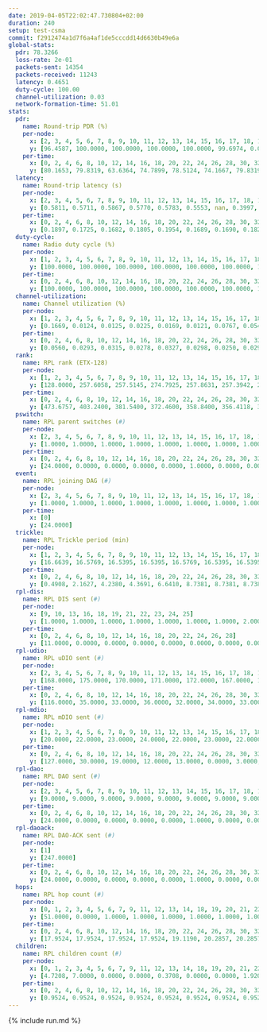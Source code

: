 ```yaml
---
date: 2019-04-05T22:02:47.730804+02:00
duration: 240
setup: test-csma
commit: f2912474a1d7f6a4af1de5cccdd14d6630b49e6a
global-stats:
  pdr: 78.3266
  loss-rate: 2e-01
  packets-sent: 14354
  packets-received: 11243
  latency: 0.4651
  duty-cycle: 100.00
  channel-utilization: 0.03
  network-formation-time: 51.01
stats:
  pdr:
    name: Round-trip PDR (%)
    per-node:
      x: [2, 3, 4, 5, 6, 7, 8, 9, 10, 11, 12, 13, 14, 15, 16, 17, 18, 19, 20, 21, 22, 23, 24, 25]
      y: [96.4587, 100.0000, 100.0000, 100.0000, 100.0000, 99.6974, 0.0000, 98.3633, 0.0000, 98.8156, 98.1100, 99.6491, 99.5082, 0.0000, 0.0000, 0.0000, 99.3377, 98.9967, 99.6748, 99.0115, 99.6610, 99.0369, 99.6364, 97.9832]
    per-time:
      x: [0, 2, 4, 6, 8, 10, 12, 14, 16, 18, 20, 22, 24, 26, 28, 30, 32, 34, 36, 38, 40, 42, 44, 46, 48, 50, 52, 54, 56, 58, 60, 62, 64, 66, 68, 70, 72, 74, 76, 78, 80, 82, 84, 86, 88, 90, 92, 94, 96, 98, 100, 102, 104, 106, 108, 110, 112, 114, 116, 118, 120, 122, 124, 126, 128, 130, 132, 134, 136, 138, 140, 142, 144, 146, 148, 150, 152, 154, 156, 158, 160, 162, 164, 166, 168, 170, 172, 174, 176, 178, 180, 182, 184, 186, 188, 190, 192, 194, 196, 198, 200, 202, 204, 206, 208, 210, 212, 214, 216, 218, 220, 222, 224, 226, 228, 230, 232, 234, 236, 238, 240]
      y: [80.1653, 79.8319, 63.6364, 74.7899, 78.5124, 74.1667, 79.8319, 63.6364, 73.1092, 79.1667, 70.8333, 75.2066, 71.6667, 78.1513, 70.8333, 75.0000, 77.5000, 85.8333, 77.6860, 84.0336, 76.6667, 80.8333, 76.0331, 80.6723, 80.8333, 80.9917, 75.0000, 81.6667, 77.5000, 78.3333, 77.5000, 76.6667, 70.8333, 75.8333, 77.5000, 74.1667, 80.8333, 84.1667, 72.5000, 77.5000, 75.0000, 76.6667, 80.0000, 83.3333, 79.1667, 85.8333, 75.8333, 80.8333, 80.8333, 75.8333, 84.1667, 81.6667, 86.6667, 80.8333, 71.6667, 82.5000, 76.6667, 82.5000, 78.3333, 77.5000, 82.5000, 80.0000, 78.3333, 77.5000, 77.5000, 79.1667, 75.8333, 84.1667, 75.0000, 66.6667, 77.5000, 76.6667, 70.8333, 87.5000, 85.0000, 76.6667, 75.0000, 79.1667, 70.0000, 71.6667, 77.5000, 80.0000, 81.6667, 75.8333, 80.8333, 75.0000, 77.5000, 79.1667, 78.3333, 77.5000, 75.8333, 81.6667, 79.1667, 86.6667, 75.0000, 81.6667, 77.5000, 77.5000, 80.0000, 80.0000, 78.3333, 82.5000, 77.5000, 81.6667, 75.0000, 81.6667, 79.1667, 80.0000, 80.0000, 81.6667, 80.0000, 83.3333, 84.1667, 84.1667, 78.3333, 83.3333, 81.6667, 80.0000, 80.8333, 73.9726, null]
  latency:
    name: Round-trip latency (s)
    per-node:
      x: [2, 3, 4, 5, 6, 7, 8, 9, 10, 11, 12, 13, 14, 15, 16, 17, 18, 19, 20, 21, 22, 23, 24, 25]
      y: [0.5811, 0.5711, 0.5867, 0.5770, 0.5783, 0.5553, nan, 0.3997, nan, 0.3579, 0.5642, 0.3882, 0.4002, nan, nan, nan, 0.3993, 0.3891, 0.4010, 0.4335, 0.4119, 0.4284, 0.4251, 0.3895]
    per-time:
      x: [0, 2, 4, 6, 8, 10, 12, 14, 16, 18, 20, 22, 24, 26, 28, 30, 32, 34, 36, 38, 40, 42, 44, 46, 48, 50, 52, 54, 56, 58, 60, 62, 64, 66, 68, 70, 72, 74, 76, 78, 80, 82, 84, 86, 88, 90, 92, 94, 96, 98, 100, 102, 104, 106, 108, 110, 112, 114, 116, 118, 120, 122, 124, 126, 128, 130, 132, 134, 136, 138, 140, 142, 144, 146, 148, 150, 152, 154, 156, 158, 160, 162, 164, 166, 168, 170, 172, 174, 176, 178, 180, 182, 184, 186, 188, 190, 192, 194, 196, 198, 200, 202, 204, 206, 208, 210, 212, 214, 216, 218, 220, 222, 224, 226, 228, 230, 232, 234, 236, 238, 240]
      y: [0.1897, 0.1725, 0.1682, 0.1805, 0.1954, 0.1689, 0.1690, 0.1828, 0.1693, 0.1742, 0.1783, 0.1885, 0.1775, 0.1794, 0.1952, 0.2059, 0.1998, 0.1917, 0.1953, 0.2011, 0.1974, 0.1791, 0.2061, 0.2011, 0.1769, 0.1804, 0.1932, 0.1695, 0.1946, 0.1854, 0.1776, 0.1717, 0.1745, 0.1806, 0.1896, 0.1766, 0.1914, 0.1958, 0.1852, 0.1705, 0.2001, 0.1844, 0.1941, 0.1901, 0.1897, 0.1992, 0.1928, 0.1812, 0.1831, 0.1874, 0.1944, 0.1760, 0.1844, 0.1741, 0.1795, 0.1858, 0.1885, 0.1760, 0.1937, 0.1961, 0.2043, 0.1895, 0.3372, 0.7509, 0.6369, 0.7237, 0.6268, 0.6105, 0.6535, 0.6276, 0.6677, 0.6059, 0.4503, 0.6184, 0.5228, 0.5860, 0.5583, 0.4177, 0.5654, 0.5987, 0.5084, 0.5183, 0.5446, 0.5250, 0.4326, 0.5307, 0.5960, 0.5827, 0.5136, 0.5929, 0.5122, 0.5419, 0.5421, 0.6306, 0.5373, 0.5389, 0.5471, 0.5629, 0.5086, 0.5356, 0.7701, 1.1555, 1.1634, 1.1658, 1.1669, 1.1505, 1.1482, 1.1582, 1.1464, 1.1522, 1.1592, 1.1530, 1.1583, 1.1660, 1.1421, 1.1588, 1.1688, 1.1599, 1.1520, 1.1241, null]
  duty-cycle:
    name: Radio duty cycle (%)
    per-node:
      x: [1, 2, 3, 4, 5, 6, 7, 8, 9, 10, 11, 12, 13, 14, 15, 16, 17, 18, 19, 20, 21, 22, 23, 24, 25]
      y: [100.0000, 100.0000, 100.0000, 100.0000, 100.0000, 100.0000, 100.0000, 100.0000, 100.0000, 100.0000, 100.0000, 100.0000, 100.0000, 100.0000, 100.0000, 100.0000, 100.0000, 100.0000, 100.0000, 100.0000, 100.0000, 100.0000, 100.0000, 100.0000, 100.0000]
    per-time:
      x: [0, 2, 4, 6, 8, 10, 12, 14, 16, 18, 20, 22, 24, 26, 28, 30, 32, 34, 36, 38, 40, 42, 44, 46, 48, 50, 52, 54, 56, 58, 60, 62, 64, 66, 68, 70, 72, 74, 76, 78, 80, 82, 84, 86, 88, 90, 92, 94, 96, 98, 100, 102, 104, 106, 108, 110, 112, 114, 116, 118, 120, 122, 124, 126, 128, 130, 132, 134, 136, 138, 140, 142, 144, 146, 148, 150, 152, 154, 156, 158, 160, 162, 164, 166, 168, 170, 172, 174, 176, 178, 180, 182, 184, 186, 188, 190, 192, 194, 196, 198, 200, 202, 204, 206, 208, 210, 212, 214, 216, 218, 220, 222, 224, 226, 228, 230, 232, 234, 236, 238]
      y: [100.0000, 100.0000, 100.0000, 100.0000, 100.0000, 100.0000, 100.0000, 100.0000, 100.0000, 100.0000, 100.0000, 100.0000, 100.0000, 100.0000, 100.0000, 100.0000, 100.0000, 100.0000, 100.0000, 100.0000, 100.0000, 100.0000, 100.0000, 100.0000, 100.0000, 100.0000, 100.0000, 100.0000, 100.0000, 100.0000, 100.0000, 100.0000, 100.0000, 100.0000, 100.0000, 100.0000, 100.0000, 100.0000, 100.0000, 100.0000, 100.0000, 100.0000, 100.0000, 100.0000, 100.0000, 100.0000, 100.0000, 100.0000, 100.0000, 100.0000, 100.0000, 100.0000, 100.0000, 100.0000, 100.0000, 100.0000, 100.0000, 100.0000, 100.0000, 100.0000, 100.0000, 100.0000, 100.0000, 100.0000, 100.0000, 100.0000, 100.0000, 100.0000, 100.0000, 100.0000, 100.0000, 100.0000, 100.0000, 100.0000, 100.0000, 100.0000, 100.0000, 100.0000, 100.0000, 100.0000, 100.0000, 100.0000, 100.0000, 100.0000, 100.0000, 100.0000, 100.0000, 100.0000, 100.0000, 100.0000, 100.0000, 100.0000, 100.0000, 100.0000, 100.0000, 100.0000, 100.0000, 100.0000, 100.0000, 100.0000, 100.0000, 100.0000, 100.0000, 100.0000, 100.0000, 100.0000, 100.0000, 100.0000, 100.0000, 100.0000, 100.0000, 100.0000, 100.0000, 100.0000, 100.0000, 100.0000, 100.0000, 100.0000, 100.0000, 100.0000]
  channel-utilization:
    name: Channel utilization (%)
    per-node:
      x: [1, 2, 3, 4, 5, 6, 7, 8, 9, 10, 11, 12, 13, 14, 15, 16, 17, 18, 19, 20, 21, 22, 23, 24, 25]
      y: [0.1669, 0.0124, 0.0125, 0.0225, 0.0169, 0.0121, 0.0767, 0.0540, 0.0146, 0.0057, 0.0163, 0.1148, 0.0134, 0.0143, 0.0176, 0.0469, 0.0058, 0.0832, 0.0266, 0.0150, 0.0143, 0.0152, 0.0180, 0.0139, 0.0143]
    per-time:
      x: [0, 2, 4, 6, 8, 10, 12, 14, 16, 18, 20, 22, 24, 26, 28, 30, 32, 34, 36, 38, 40, 42, 44, 46, 48, 50, 52, 54, 56, 58, 60, 62, 64, 66, 68, 70, 72, 74, 76, 78, 80, 82, 84, 86, 88, 90, 92, 94, 96, 98, 100, 102, 104, 106, 108, 110, 112, 114, 116, 118, 120, 122, 124, 126, 128, 130, 132, 134, 136, 138, 140, 142, 144, 146, 148, 150, 152, 154, 156, 158, 160, 162, 164, 166, 168, 170, 172, 174, 176, 178, 180, 182, 184, 186, 188, 190, 192, 194, 196, 198, 200, 202, 204, 206, 208, 210, 212, 214, 216, 218, 220, 222, 224, 226, 228, 230, 232, 234, 236, 238]
      y: [0.0560, 0.0293, 0.0315, 0.0278, 0.0327, 0.0298, 0.0250, 0.0293, 0.0239, 0.0287, 0.0297, 0.0299, 0.0311, 0.0316, 0.0471, 0.0355, 0.0362, 0.0360, 0.0350, 0.0372, 0.0345, 0.0312, 0.0337, 0.0335, 0.0328, 0.0285, 0.0343, 0.0299, 0.0344, 0.0350, 0.0328, 0.0277, 0.0310, 0.0300, 0.0311, 0.0310, 0.0322, 0.0334, 0.0316, 0.0311, 0.0292, 0.0336, 0.0341, 0.0406, 0.0328, 0.0345, 0.0352, 0.0343, 0.0332, 0.0310, 0.0341, 0.0340, 0.0342, 0.0327, 0.0290, 0.0326, 0.0346, 0.0378, 0.0306, 0.0354, 0.0348, 0.0355, 0.0330, 0.0318, 0.0316, 0.0316, 0.0328, 0.0327, 0.0341, 0.0276, 0.0298, 0.0362, 0.0326, 0.0345, 0.0335, 0.0352, 0.0320, 0.0314, 0.0343, 0.0296, 0.0303, 0.0314, 0.0341, 0.0325, 0.0342, 0.0360, 0.0315, 0.0301, 0.0331, 0.0307, 0.0334, 0.0325, 0.0345, 0.0301, 0.0311, 0.0326, 0.0318, 0.0326, 0.0331, 0.0336, 0.0388, 0.0288, 0.0365, 0.0336, 0.0321, 0.0332, 0.0325, 0.0354, 0.0320, 0.0302, 0.0342, 0.0337, 0.0347, 0.0339, 0.0365, 0.0341, 0.0332, 0.0337, 0.0335, 0.0326]
  rank:
    name: RPL rank (ETX-128)
    per-node:
      x: [1, 2, 3, 4, 5, 6, 7, 8, 9, 10, 11, 12, 13, 14, 15, 16, 17, 18, 19, 20, 21, 22, 23, 24, 25]
      y: [128.0000, 257.6058, 257.5145, 274.7925, 257.8631, 257.3942, 257.8631, 257.5353, 386.3900, 386.1079, 391.4669, 257.0498, 389.4979, 396.0449, 747.8016, 386.7746, 405.1029, 392.7449, 423.5643, 775.2910, 516.8382, 774.3770, 520.6173, 795.4609, 535.7602]
    per-time:
      x: [0, 2, 4, 6, 8, 10, 12, 14, 16, 18, 20, 22, 24, 26, 28, 30, 32, 34, 36, 38, 40, 42, 44, 46, 48, 50, 52, 54, 56, 58, 60, 62, 64, 66, 68, 70, 72, 74, 76, 78, 80, 82, 84, 86, 88, 90, 92, 94, 96, 98, 100, 102, 104, 106, 108, 110, 112, 114, 116, 118, 120, 122, 124, 126, 128, 130, 132, 134, 136, 138, 140, 142, 144, 146, 148, 150, 152, 154, 156, 158, 160, 162, 164, 166, 168, 170, 172, 174, 176, 178, 180, 182, 184, 186, 188, 190, 192, 194, 196, 198, 200, 202, 204, 206, 208, 210, 212, 214, 216, 218, 220, 222, 224, 226, 228, 230, 232, 234, 236, 238]
      y: [473.6757, 403.2400, 381.5400, 372.4600, 358.8400, 356.4118, 353.8600, 354.6400, 355.9000, 355.6400, 355.5200, 356.2000, 357.9800, 364.3019, 4534.5556, 387.8600, 391.2600, 389.4800, 384.5600, 385.6078, 379.5600, 379.6078, 378.0800, 378.1000, 377.8200, 378.0000, 377.1000, 377.1800, 376.2800, 374.8600, 376.3400, 375.6400, 375.3000, 374.3200, 374.4200, 377.2800, 377.5200, 376.5800, 376.0400, 376.5600, 376.1569, 375.6400, 378.1373, 376.6600, 375.9800, 374.5200, 376.5600, 377.4200, 376.5600, 377.5600, 377.5849, 375.3200, 377.0000, 374.2600, 372.9800, 372.8400, 375.5600, 375.9200, 375.1400, 374.9200, 375.5000, 382.9434, 376.5882, 375.0000, 374.6400, 374.2549, 375.5294, 375.1373, 371.7800, 373.0000, 372.3800, 371.2600, 371.9600, 372.6400, 372.1600, 371.6200, 370.5400, 370.5400, 369.7800, 370.2400, 370.6400, 371.5000, 371.7000, 371.3000, 372.4600, 373.3200, 371.7000, 373.4800, 372.4200, 370.8600, 372.2800, 371.5000, 372.9400, 373.7800, 373.7600, 374.9412, 371.5600, 372.5800, 373.9200, 373.5192, 372.2000, 371.2000, 371.4200, 371.4200, 370.4600, 371.0800, 371.6800, 372.4800, 371.6400, 371.8400, 371.6400, 371.8800, 371.3600, 373.7200, 374.1800, 373.9600, 375.5800, 374.7400, 373.5800, 374.6600]
  pswitch:
    name: RPL parent switches (#)
    per-node:
      x: [2, 3, 4, 5, 6, 7, 8, 9, 10, 11, 12, 13, 14, 15, 16, 17, 18, 19, 20, 21, 22, 23, 24, 25]
      y: [1.0000, 1.0000, 1.0000, 1.0000, 1.0000, 1.0000, 1.0000, 1.0000, 1.0000, 2.0000, 1.0000, 3.0000, 5.0000, 6.0000, 4.0000, 3.0000, 3.0000, 1.0000, 3.0000, 1.0000, 3.0000, 3.0000, 2.0000, 6.0000]
    per-time:
      x: [0, 2, 4, 6, 8, 10, 12, 14, 16, 18, 20, 22, 24, 26, 28, 30, 32, 34, 36, 38, 40, 42, 44, 46, 48, 50, 52, 54, 56, 58, 60, 62, 64, 66, 68, 70, 72, 74, 76, 78, 80, 82, 84, 86, 88, 90, 92, 94, 96, 98, 100, 102, 104, 106, 108, 110, 112, 114, 116, 118, 120, 122, 124, 126, 128, 130, 132, 134, 136, 138, 140, 142, 144, 146, 148, 150, 152, 154, 156, 158, 160, 162, 164, 166, 168, 170, 172, 174, 176, 178, 180, 182, 184, 186, 188, 190, 192, 194, 196, 198]
      y: [24.0000, 0.0000, 0.0000, 0.0000, 0.0000, 1.0000, 0.0000, 0.0000, 0.0000, 0.0000, 0.0000, 0.0000, 0.0000, 3.0000, 9.0000, 0.0000, 0.0000, 0.0000, 0.0000, 1.0000, 0.0000, 1.0000, 0.0000, 0.0000, 0.0000, 0.0000, 0.0000, 0.0000, 0.0000, 0.0000, 0.0000, 0.0000, 0.0000, 0.0000, 0.0000, 0.0000, 0.0000, 0.0000, 0.0000, 0.0000, 1.0000, 0.0000, 1.0000, 0.0000, 0.0000, 0.0000, 0.0000, 0.0000, 0.0000, 0.0000, 3.0000, 0.0000, 1.0000, 0.0000, 0.0000, 0.0000, 0.0000, 0.0000, 0.0000, 0.0000, 0.0000, 3.0000, 1.0000, 0.0000, 0.0000, 1.0000, 1.0000, 1.0000, 0.0000, 0.0000, 0.0000, 0.0000, 0.0000, 0.0000, 0.0000, 0.0000, 0.0000, 0.0000, 0.0000, 0.0000, 0.0000, 0.0000, 0.0000, 0.0000, 0.0000, 0.0000, 0.0000, 0.0000, 0.0000, 0.0000, 0.0000, 0.0000, 0.0000, 0.0000, 0.0000, 1.0000, 0.0000, 0.0000, 0.0000, 2.0000]
  event:
    name: RPL joining DAG (#)
    per-node:
      x: [2, 3, 4, 5, 6, 7, 8, 9, 10, 11, 12, 13, 14, 15, 16, 17, 18, 19, 20, 21, 22, 23, 24, 25]
      y: [1.0000, 1.0000, 1.0000, 1.0000, 1.0000, 1.0000, 1.0000, 1.0000, 1.0000, 1.0000, 1.0000, 1.0000, 1.0000, 1.0000, 1.0000, 1.0000, 1.0000, 1.0000, 1.0000, 1.0000, 1.0000, 1.0000, 1.0000, 1.0000]
    per-time:
      x: [0]
      y: [24.0000]
  trickle:
    name: RPL Trickle period (min)
    per-node:
      x: [1, 2, 3, 4, 5, 6, 7, 8, 9, 10, 11, 12, 13, 14, 15, 16, 17, 18, 19, 20, 21, 22, 23, 24, 25]
      y: [16.6639, 16.5769, 16.5395, 16.5395, 16.5769, 16.5395, 16.5395, 16.5395, 16.5395, 16.5395, 16.5434, 16.5395, 16.5832, 16.5191, 15.6839, 15.7329, 15.7269, 15.7269, 15.7124, 15.6971, 15.7027, 15.6971, 15.6196, 15.5235, 15.6689]
    per-time:
      x: [0, 2, 4, 6, 8, 10, 12, 14, 16, 18, 20, 22, 24, 26, 28, 30, 32, 34, 36, 38, 40, 42, 44, 46, 48, 50, 52, 54, 56, 58, 60, 62, 64, 66, 68, 70, 72, 74, 76, 78, 80, 82, 84, 86, 88, 90, 92, 94, 96, 98, 100, 102, 104, 106, 108, 110, 112, 114, 116, 118, 120, 122, 124, 126, 128, 130, 132, 134, 136, 138, 140, 142, 144, 146, 148, 150, 152, 154, 156, 158, 160, 162, 164, 166, 168, 170, 172, 174, 176, 178, 180, 182, 184, 186, 188, 190, 192, 194, 196, 198, 200, 202, 204, 206, 208, 210, 212, 214, 216, 218, 220, 222, 224, 226, 228, 230, 232, 234, 236, 238]
      y: [0.4908, 2.1627, 4.2380, 4.3691, 6.6410, 8.7381, 8.7381, 8.7381, 9.7867, 17.4763, 17.4763, 17.4763, 17.4763, 17.4763, 13.1202, 10.5076, 11.1848, 11.7091, 11.7091, 13.5355, 13.6315, 13.5355, 13.6315, 16.7772, 17.4763, 17.4763, 17.4763, 17.4763, 17.4763, 17.4763, 17.4763, 17.4763, 17.4763, 17.4763, 17.4763, 17.4763, 17.4763, 17.4763, 17.4763, 17.4763, 17.4763, 17.4763, 17.4763, 17.4763, 17.4763, 17.4763, 17.4763, 17.4763, 17.4763, 17.4763, 17.4763, 17.4763, 17.4763, 17.4763, 17.4763, 17.4763, 17.4763, 17.4763, 17.4763, 17.4763, 17.4763, 17.4763, 17.4763, 17.4763, 17.4763, 17.4763, 17.4763, 17.4763, 17.4763, 17.4763, 17.4763, 17.4763, 17.4763, 17.4763, 17.4763, 17.4763, 17.4763, 17.4763, 17.4763, 17.4763, 17.4763, 17.4763, 17.4763, 17.4763, 17.4763, 17.4763, 17.4763, 17.4763, 17.4763, 17.4763, 17.4763, 17.4763, 17.4763, 17.4763, 17.4763, 17.4763, 17.4763, 17.4763, 17.4763, 17.4763, 17.4763, 17.4763, 17.4763, 17.4763, 17.4763, 17.4763, 17.4763, 17.4763, 17.4763, 17.4763, 17.4763, 17.4763, 17.4763, 17.4763, 17.4763, 17.4763, 17.4763, 17.4763, 17.4763, 17.4763]
  rpl-dis:
    name: RPL DIS sent (#)
    per-node:
      x: [9, 10, 13, 16, 18, 19, 21, 22, 23, 24, 25]
      y: [1.0000, 1.0000, 1.0000, 1.0000, 1.0000, 1.0000, 1.0000, 2.0000, 1.0000, 1.0000, 1.0000]
    per-time:
      x: [0, 2, 4, 6, 8, 10, 12, 14, 16, 18, 20, 22, 24, 26, 28]
      y: [11.0000, 0.0000, 0.0000, 0.0000, 0.0000, 0.0000, 0.0000, 0.0000, 0.0000, 0.0000, 0.0000, 0.0000, 0.0000, 0.0000, 1.0000]
  rpl-udio:
    name: RPL uDIO sent (#)
    per-node:
      x: [2, 3, 4, 5, 6, 7, 8, 9, 10, 11, 12, 13, 14, 15, 16, 17, 18, 19, 20, 21, 22, 23, 24, 25]
      y: [168.0000, 175.0000, 170.0000, 171.0000, 172.0000, 167.0000, 159.0000, 174.0000, 186.0000, 169.0000, 148.0000, 172.0000, 170.0000, 193.0000, 161.0000, 184.0000, 150.0000, 165.0000, 168.0000, 168.0000, 160.0000, 157.0000, 167.0000, 164.0000]
    per-time:
      x: [0, 2, 4, 6, 8, 10, 12, 14, 16, 18, 20, 22, 24, 26, 28, 30, 32, 34, 36, 38, 40, 42, 44, 46, 48, 50, 52, 54, 56, 58, 60, 62, 64, 66, 68, 70, 72, 74, 76, 78, 80, 82, 84, 86, 88, 90, 92, 94, 96, 98, 100, 102, 104, 106, 108, 110, 112, 114, 116, 118, 120, 122, 124, 126, 128, 130, 132, 134, 136, 138, 140, 142, 144, 146, 148, 150, 152, 154, 156, 158, 160, 162, 164, 166, 168, 170, 172, 174, 176, 178, 180, 182, 184, 186, 188, 190, 192, 194, 196, 198, 200, 202, 204, 206, 208, 210, 212, 214, 216, 218, 220, 222, 224, 226, 228, 230, 232, 234, 236, 238, 240]
      y: [116.0000, 35.0000, 33.0000, 36.0000, 32.0000, 34.0000, 33.0000, 34.0000, 30.0000, 35.0000, 32.0000, 34.0000, 36.0000, 31.0000, 45.0000, 29.0000, 27.0000, 36.0000, 33.0000, 29.0000, 36.0000, 31.0000, 32.0000, 35.0000, 33.0000, 27.0000, 31.0000, 33.0000, 33.0000, 30.0000, 33.0000, 29.0000, 37.0000, 32.0000, 30.0000, 29.0000, 36.0000, 31.0000, 37.0000, 30.0000, 29.0000, 33.0000, 35.0000, 33.0000, 28.0000, 33.0000, 36.0000, 31.0000, 36.0000, 31.0000, 31.0000, 30.0000, 35.0000, 29.0000, 33.0000, 30.0000, 34.0000, 38.0000, 27.0000, 32.0000, 36.0000, 33.0000, 36.0000, 35.0000, 32.0000, 29.0000, 33.0000, 36.0000, 32.0000, 38.0000, 30.0000, 31.0000, 33.0000, 33.0000, 33.0000, 35.0000, 32.0000, 30.0000, 33.0000, 35.0000, 32.0000, 31.0000, 35.0000, 31.0000, 34.0000, 33.0000, 31.0000, 32.0000, 29.0000, 32.0000, 38.0000, 31.0000, 36.0000, 32.0000, 34.0000, 29.0000, 33.0000, 32.0000, 32.0000, 40.0000, 32.0000, 33.0000, 35.0000, 31.0000, 33.0000, 32.0000, 34.0000, 40.0000, 32.0000, 30.0000, 36.0000, 32.0000, 36.0000, 28.0000, 32.0000, 36.0000, 33.0000, 34.0000, 31.0000, 37.0000, 10.0000]
  rpl-mdio:
    name: RPL mDIO sent (#)
    per-node:
      x: [1, 2, 3, 4, 5, 6, 7, 8, 9, 10, 11, 12, 13, 14, 15, 16, 17, 18, 19, 20, 21, 22, 23, 24, 25]
      y: [20.0000, 22.0000, 23.0000, 24.0000, 22.0000, 23.0000, 22.0000, 24.0000, 21.0000, 21.0000, 21.0000, 23.0000, 21.0000, 22.0000, 30.0000, 28.0000, 28.0000, 29.0000, 28.0000, 27.0000, 27.0000, 28.0000, 28.0000, 28.0000, 27.0000]
    per-time:
      x: [0, 2, 4, 6, 8, 10, 12, 14, 16, 18, 20, 22, 24, 26, 28, 30, 32, 34, 36, 38, 40, 42, 44, 46, 48, 50, 52, 54, 56, 58, 60, 62, 64, 66, 68, 70, 72, 74, 76, 78, 80, 82, 84, 86, 88, 90, 92, 94, 96, 98, 100, 102, 104, 106, 108, 110, 112, 114, 116, 118, 120, 122, 124, 126, 128, 130, 132, 134, 136, 138, 140, 142, 144, 146, 148, 150, 152, 154, 156, 158, 160, 162, 164, 166, 168, 170, 172, 174, 176, 178, 180, 182, 184, 186, 188, 190, 192, 194, 196, 198, 200, 202, 204, 206, 208, 210, 212, 214, 216, 218, 220, 222, 224, 226, 228, 230, 232, 234, 236, 238, 240]
      y: [127.0000, 30.0000, 19.0000, 12.0000, 13.0000, 0.0000, 3.0000, 10.0000, 12.0000, 0.0000, 0.0000, 0.0000, 0.0000, 7.0000, 35.0000, 25.0000, 15.0000, 4.0000, 10.0000, 0.0000, 0.0000, 2.0000, 10.0000, 4.0000, 4.0000, 4.0000, 1.0000, 1.0000, 4.0000, 0.0000, 4.0000, 7.0000, 2.0000, 1.0000, 6.0000, 0.0000, 2.0000, 3.0000, 4.0000, 1.0000, 4.0000, 2.0000, 4.0000, 5.0000, 0.0000, 1.0000, 4.0000, 2.0000, 3.0000, 2.0000, 7.0000, 2.0000, 4.0000, 0.0000, 1.0000, 1.0000, 4.0000, 8.0000, 2.0000, 7.0000, 2.0000, 0.0000, 2.0000, 2.0000, 1.0000, 5.0000, 7.0000, 2.0000, 4.0000, 2.0000, 0.0000, 1.0000, 3.0000, 3.0000, 6.0000, 4.0000, 2.0000, 4.0000, 2.0000, 0.0000, 2.0000, 2.0000, 6.0000, 1.0000, 2.0000, 7.0000, 4.0000, 1.0000, 0.0000, 2.0000, 7.0000, 0.0000, 5.0000, 5.0000, 3.0000, 2.0000, 1.0000, 2.0000, 0.0000, 2.0000, 3.0000, 8.0000, 3.0000, 3.0000, 4.0000, 0.0000, 2.0000, 2.0000, 3.0000, 4.0000, 6.0000, 6.0000, 1.0000, 1.0000, 0.0000, 8.0000, 2.0000, 1.0000, 1.0000, 7.0000, 1.0000]
  rpl-dao:
    name: RPL DAO sent (#)
    per-node:
      x: [2, 3, 4, 5, 6, 7, 8, 9, 10, 11, 12, 13, 14, 15, 16, 17, 18, 19, 20, 21, 22, 23, 24, 25]
      y: [9.0000, 9.0000, 9.0000, 9.0000, 9.0000, 9.0000, 9.0000, 9.0000, 9.0000, 9.0000, 9.0000, 10.0000, 11.0000, 16.0000, 11.0000, 9.0000, 11.0000, 9.0000, 15.0000, 9.0000, 15.0000, 12.0000, 14.0000, 11.0000]
    per-time:
      x: [0, 2, 4, 6, 8, 10, 12, 14, 16, 18, 20, 22, 24, 26, 28, 30, 32, 34, 36, 38, 40, 42, 44, 46, 48, 50, 52, 54, 56, 58, 60, 62, 64, 66, 68, 70, 72, 74, 76, 78, 80, 82, 84, 86, 88, 90, 92, 94, 96, 98, 100, 102, 104, 106, 108, 110, 112, 114, 116, 118, 120, 122, 124, 126, 128, 130, 132, 134, 136, 138, 140, 142, 144, 146, 148, 150, 152, 154, 156, 158, 160, 162, 164, 166, 168, 170, 172, 174, 176, 178, 180, 182, 184, 186, 188, 190, 192, 194, 196, 198, 200, 202, 204, 206, 208, 210, 212, 214, 216, 218, 220, 222, 224, 226, 228, 230, 232, 234, 236, 238]
      y: [24.0000, 0.0000, 0.0000, 0.0000, 0.0000, 1.0000, 0.0000, 0.0000, 0.0000, 0.0000, 0.0000, 0.0000, 0.0000, 3.0000, 46.0000, 0.0000, 0.0000, 0.0000, 0.0000, 1.0000, 0.0000, 1.0000, 0.0000, 0.0000, 0.0000, 0.0000, 0.0000, 0.0000, 18.0000, 4.0000, 0.0000, 0.0000, 0.0000, 1.0000, 0.0000, 1.0000, 0.0000, 0.0000, 0.0000, 0.0000, 1.0000, 0.0000, 11.0000, 10.0000, 0.0000, 0.0000, 0.0000, 0.0000, 1.0000, 1.0000, 3.0000, 0.0000, 1.0000, 0.0000, 1.0000, 0.0000, 1.0000, 16.0000, 0.0000, 0.0000, 0.0000, 3.0000, 2.0000, 0.0000, 4.0000, 1.0000, 1.0000, 1.0000, 1.0000, 0.0000, 1.0000, 13.0000, 0.0000, 0.0000, 0.0000, 2.0000, 2.0000, 0.0000, 2.0000, 2.0000, 1.0000, 0.0000, 1.0000, 1.0000, 0.0000, 11.0000, 3.0000, 0.0000, 0.0000, 1.0000, 2.0000, 1.0000, 1.0000, 2.0000, 0.0000, 2.0000, 1.0000, 1.0000, 0.0000, 8.0000, 8.0000, 0.0000, 0.0000, 0.0000, 3.0000, 0.0000, 0.0000, 3.0000, 0.0000, 1.0000, 1.0000, 0.0000, 0.0000, 4.0000, 12.0000, 0.0000, 0.0000, 0.0000, 2.0000, 1.0000]
  rpl-daoack:
    name: RPL DAO-ACK sent (#)
    per-node:
      x: [1]
      y: [247.0000]
    per-time:
      x: [0, 2, 4, 6, 8, 10, 12, 14, 16, 18, 20, 22, 24, 26, 28, 30, 32, 34, 36, 38, 40, 42, 44, 46, 48, 50, 52, 54, 56, 58, 60, 62, 64, 66, 68, 70, 72, 74, 76, 78, 80, 82, 84, 86, 88, 90, 92, 94, 96, 98, 100, 102, 104, 106, 108, 110, 112, 114, 116, 118, 120, 122, 124, 126, 128, 130, 132, 134, 136, 138, 140, 142, 144, 146, 148, 150, 152, 154, 156, 158, 160, 162, 164, 166, 168, 170, 172, 174, 176, 178, 180, 182, 184, 186, 188, 190, 192, 194, 196, 198, 200, 202, 204, 206, 208, 210, 212, 214, 216, 218, 220, 222, 224, 226, 228, 230, 232, 234, 236, 238]
      y: [24.0000, 0.0000, 0.0000, 0.0000, 0.0000, 1.0000, 0.0000, 0.0000, 0.0000, 0.0000, 0.0000, 0.0000, 0.0000, 3.0000, 42.0000, 0.0000, 0.0000, 0.0000, 0.0000, 1.0000, 0.0000, 1.0000, 0.0000, 0.0000, 0.0000, 0.0000, 0.0000, 0.0000, 18.0000, 4.0000, 0.0000, 0.0000, 0.0000, 1.0000, 0.0000, 1.0000, 0.0000, 0.0000, 0.0000, 0.0000, 1.0000, 0.0000, 11.0000, 10.0000, 0.0000, 0.0000, 0.0000, 0.0000, 1.0000, 1.0000, 3.0000, 0.0000, 1.0000, 0.0000, 1.0000, 0.0000, 1.0000, 16.0000, 0.0000, 0.0000, 0.0000, 3.0000, 2.0000, 0.0000, 4.0000, 1.0000, 1.0000, 1.0000, 1.0000, 0.0000, 1.0000, 13.0000, 0.0000, 0.0000, 0.0000, 2.0000, 2.0000, 0.0000, 2.0000, 1.0000, 1.0000, 0.0000, 1.0000, 1.0000, 0.0000, 11.0000, 3.0000, 0.0000, 0.0000, 1.0000, 2.0000, 1.0000, 1.0000, 2.0000, 0.0000, 2.0000, 1.0000, 1.0000, 0.0000, 8.0000, 8.0000, 0.0000, 0.0000, 0.0000, 3.0000, 0.0000, 0.0000, 3.0000, 0.0000, 1.0000, 1.0000, 0.0000, 0.0000, 4.0000, 12.0000, 0.0000, 0.0000, 0.0000, 2.0000, 1.0000]
  hops:
    name: RPL hop count (#)
    per-node:
      x: [0, 1, 2, 3, 4, 5, 6, 7, 9, 11, 12, 13, 14, 18, 19, 20, 21, 22, 23, 24, 25]
      y: [51.0000, 0.0000, 1.0000, 1.0000, 1.0000, 1.0000, 1.0000, 1.0000, 51.0000, 2.0000, 1.0000, 2.2042, 14.2500, 8.1250, 2.0000, 36.8000, 51.0000, 36.8000, 14.8417, 14.8000, 8.2000]
    per-time:
      x: [0, 2, 4, 6, 8, 10, 12, 14, 16, 18, 20, 22, 24, 26, 28, 30, 32, 34, 36, 38, 40, 42, 44, 46, 48, 50, 52, 54, 56, 58, 60, 62, 64, 66, 68, 70, 72, 74, 76, 78, 80, 82, 84, 86, 88, 90, 92, 94, 96, 98, 100, 102, 104, 106, 108, 110, 112, 114, 116, 118, 120, 122, 124, 126, 128, 130, 132, 134, 136, 138, 140, 142, 144, 146, 148, 150, 152, 154, 156, 158, 160, 162, 164, 166, 168, 170, 172, 174, 176, 178, 180, 182, 184, 186, 188, 190, 192, 194, 196, 198, 200, 202, 204, 206, 208, 210, 212, 214, 216, 218, 220, 222, 224, 226, 228, 230, 232, 234, 236, 238]
      y: [17.9524, 17.9524, 17.9524, 17.9524, 19.1190, 20.2857, 20.2857, 20.2857, 20.2857, 20.2857, 20.2857, 20.2857, 21.4286, 23.7381, 8.8571, 8.8571, 8.8571, 8.8571, 8.8571, 8.8095, 8.8095, 8.8095, 8.8095, 8.8095, 8.8095, 8.8095, 8.8095, 8.8095, 8.8095, 8.8095, 8.8095, 8.8095, 8.8095, 8.8095, 8.8095, 8.8095, 8.8095, 8.8095, 8.8095, 8.8095, 8.8095, 8.8095, 8.8095, 8.8095, 8.8095, 8.8095, 8.8095, 8.8095, 8.8095, 13.3968, 22.5714, 22.5714, 22.5714, 22.5714, 22.5714, 22.5714, 22.5714, 22.5714, 22.5714, 22.5714, 22.5714, 20.2857, 20.2857, 20.2857, 16.8333, 13.3810, 13.3810, 13.3810, 13.3810, 13.3810, 13.3810, 13.3810, 13.3810, 13.3810, 13.3810, 13.3810, 13.3810, 13.3810, 13.3810, 13.3810, 13.3810, 13.3810, 13.3810, 13.3810, 13.3810, 13.3810, 13.3810, 13.3810, 13.3810, 13.3810, 13.3810, 13.3810, 13.3810, 13.3810, 13.3810, 13.3810, 13.3810, 13.3810, 13.3810, 15.7143, 15.7143, 15.7143, 15.7143, 15.7143, 15.7143, 15.7143, 15.7143, 15.7143, 15.7143, 15.7143, 15.7143, 15.7143, 15.7143, 15.7143, 15.7143, 15.7143, 15.7143, 15.7143, 15.7143, 15.7143]
  children:
    name: RPL children count (#)
    per-node:
      x: [0, 1, 2, 3, 4, 5, 6, 7, 9, 11, 12, 13, 14, 18, 19, 20, 21, 22, 23, 24, 25]
      y: [4.7208, 7.0000, 0.0000, 0.0000, 0.3708, 0.0000, 0.0000, 1.9208, 0.0000, 0.0000, 2.3292, 0.0000, 0.0000, 3.0875, 0.3958, 0.0000, 0.0000, 0.0417, 0.1333, 0.0000, 0.0000]
    per-time:
      x: [0, 2, 4, 6, 8, 10, 12, 14, 16, 18, 20, 22, 24, 26, 28, 30, 32, 34, 36, 38, 40, 42, 44, 46, 48, 50, 52, 54, 56, 58, 60, 62, 64, 66, 68, 70, 72, 74, 76, 78, 80, 82, 84, 86, 88, 90, 92, 94, 96, 98, 100, 102, 104, 106, 108, 110, 112, 114, 116, 118, 120, 122, 124, 126, 128, 130, 132, 134, 136, 138, 140, 142, 144, 146, 148, 150, 152, 154, 156, 158, 160, 162, 164, 166, 168, 170, 172, 174, 176, 178, 180, 182, 184, 186, 188, 190, 192, 194, 196, 198, 200, 202, 204, 206, 208, 210, 212, 214, 216, 218, 220, 222, 224, 226, 228, 230, 232, 234, 236, 238]
      y: [0.9524, 0.9524, 0.9524, 0.9524, 0.9524, 0.9524, 0.9524, 0.9524, 0.9524, 0.9524, 0.9524, 0.9524, 0.9524, 0.9524, 0.9524, 0.9524, 0.9524, 0.9524, 0.9524, 0.9524, 0.9524, 0.9524, 0.9524, 0.9524, 0.9524, 0.9524, 0.9524, 0.9524, 0.9524, 0.9524, 0.9524, 0.9524, 0.9524, 0.9524, 0.9524, 0.9524, 0.9524, 0.9524, 0.9524, 0.9524, 0.9524, 0.9524, 0.9524, 0.9524, 0.9524, 0.9524, 0.9524, 0.9524, 0.9524, 0.9524, 0.9524, 0.9524, 0.9524, 0.9524, 0.9524, 0.9524, 0.9524, 0.9524, 0.9524, 0.9524, 0.9524, 0.9524, 0.9524, 0.9524, 0.9524, 0.9524, 0.9524, 0.9524, 0.9524, 0.9524, 0.9524, 0.9524, 0.9524, 0.9524, 0.9524, 0.9524, 0.9524, 0.9524, 0.9524, 0.9524, 0.9524, 0.9524, 0.9524, 0.9524, 0.9524, 0.9524, 0.9524, 0.9524, 0.9524, 0.9524, 0.9524, 0.9524, 0.9524, 0.9524, 0.9524, 0.9524, 0.9524, 0.9524, 0.9524, 0.9524, 0.9524, 0.9524, 0.9524, 0.9524, 0.9524, 0.9524, 0.9524, 0.9524, 0.9524, 0.9524, 0.9524, 0.9524, 0.9524, 0.9524, 0.9524, 0.9524, 0.9524, 0.9524, 0.9524, 0.9524]
---
```


{% include run.md %}
